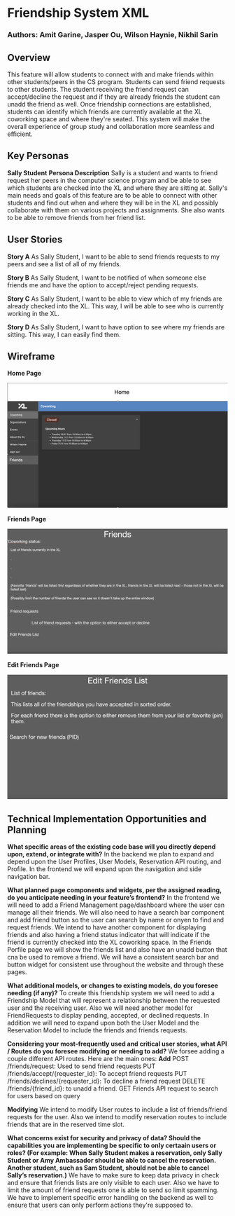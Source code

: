 # Friendship System XML

### Authors: Amit Garine, Jasper Ou, Wilson Haynie, Nikhil Sarin

## Overview

This feature will allow students to connect with and make friends within other students/peers in the CS program. Students can send friend requests to other students. The student receiving the friend request can accept/decline the request and if they are already friends the student can unadd the friend as well. Once friendship connections are established, students can identify which friends are currently available at the XL coworking space and where they're seated. This system will make the overall experience of group study and collaboration more seamless and efficient.

## Key Personas

**Sally Student**
**Persona Description** Sally is a student and wants to friend request her peers in the computer science program and be able to see which students are checked into the XL and where they are sitting at. Sally's main needs and goals of this feature are to be able to connect with other students and find out when and where they will be in the XL and possibly collaborate with them on various projects and assignments. She also wants to be able to remove friends from her friend list.

## User Stories

**Story A**
As Sally Student, I want to be able to send friends requests to my peers and see a list of all of my friends.

**Story B**
As Sally Student, I want to be notified of when someone else friends me and have the option to accept/reject pending requests.

**Story C**
As Sally Student, I want to be able to view which of my friends are already checked into the XL. This way, I will be able to see who is currently working in the XL.

**Story D**
As Sally Student, I want to have option to see where my friends are sitting. This way, I can easily find them.

## Wireframe

**Home Page**

![Wireframe_Home](images/wireframe0.png)

**Friends Page**

![Wireframe_friends](images/wireframe1.png)

**Edit Friends Page**

![Wireframe_editFriends](images/wireframe2.png)

## Technical Implementation Opportunities and Planning

**What specific areas of the existing code base will you directly depend upon, extend, or integrate with?**
In the backend we plan to expand and depend upon the User Profiles, User Models, Reservation API routing, and Profile. In the frontend we will expand upon the navigation and side navigation bar.

**What planned page components and widgets, per the assigned reading, do you anticipate needing in your feature’s frontend?**
In the frontend we will need to add a Friend Management page/dashboard where the user can manage all their friends. We will also need to have a search bar component and add friend button so the user can search by name or onyen to find and request friends. We intend to have another component for displaying friends and also having a friend status indicator that will indicate if the friend is currently checked into the XL coworking space. In the Friends Porfile page we will show the friends list and also have an unadd button that cna be used to remove a friend. We will have a consistent search bar and button widget for consistent use throughout the website and through these pages.

**What additional models, or changes to existing models, do you foresee needing (if any)?**
To create this friendship system we will need to add a Friendship Model that will represent a relationship between the requested user and the receiving user. Also we will need another model for FriendRequests to display pending, accepted, or declined requests. In addition we will need to expand upon both the User Model and the Reservation Model to include the friends and friends requests.

**Considering your most-frequently used and critical user stories, what API / Routes do you foresee modifying or needing to add?**
We forsee adding a couple different API routes. Here are the main ones:
**Add**
POST /friends/request: Used to send friend requests
PUT /friends/accept/{requester_id}: To accept friend requests
PUT /friends/declines/{requester_id}: To decline a friend request
DELETE /friends/{friend_id}: to unadd a friend.
GET Friends API request to search for users based on query

**Modifying**
We intend to modify User routes to include a list of friends/friend requests for the user. Also we intend to modify reservation routes to include friends that are in the reserved time slot.

**What concerns exist for security and privacy of data? Should the capabilities you are implementing be specific to only certaain users or roles? (For example: When Sally Student makes a reservation, only Sally Student or Amy Ambassador should be able to cancel the reservation. Another student, such as Sam Student, should not be able to cancel Sally’s reservation.)**
We have to make sure to keep data privacy in check and ensure that friends lists are only visible to each user. Also we have to limit the amount of friend requests one is able to send so limit spamming. We have to implement specific error handling on the backend as well to ensure that users can only perform actions they're supposed to.
